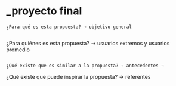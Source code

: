 # _proyecto final

```
¿Para qué es esta propuesta? → objetivo general


```
¿Para quiénes es esta propuesta? → usuarios extremos y usuarios promedio
```

¿Qué existe que es similar a la propuesta? → antecedentes →
```

¿Qué existe que puede inspirar la propuesta? → referentes 

